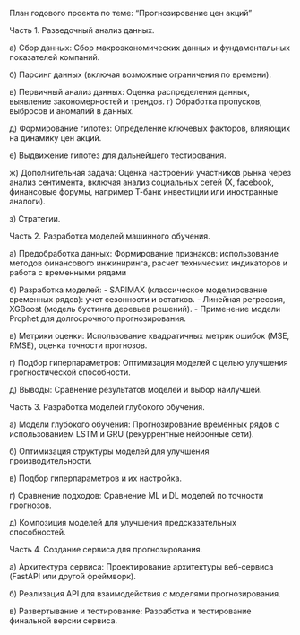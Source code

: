 План годового проекта по теме: “Прогнозирование цен акций”

Часть 1. Разведочный анализ данных.

а) Сбор данных: 
Сбор макроэкономических данных и фундаментальных показателей компаний.

б) Парсинг данных (включая возможные ограничения по времени).

в) Первичный анализ данных:
Оценка распределения данных, выявление закономерностей и трендов.
г) Обработка пропусков, выбросов и аномалий в данных.

д) Формирование гипотез:
Определение ключевых факторов, влияющих на динамику цен акций.

е) Выдвижение гипотез для дальнейшего тестирования.

ж) Дополнительная задача:
Оценка настроений участников рынка через анализ сентимента, включая анализ социальных сетей (Х, facebook, финансовые форумы, например Т-банк инвестиции или иностранные аналоги).

з) Стратегии.


Часть 2. Разработка моделей машинного обучения.

а) Предобработка данных:
Формирование признаков: использование методов финансового инжиниринга, расчет технических индикаторов и работа с временными рядами

б) Разработка моделей:
     - SARIMAX (классическое моделирование временных рядов): учет сезонности и остатков.
     - Линейная регрессия, XGBoost (модель бустинга деревьев решений).
     - Применение модели Prophet для долгосрочного прогнозирования.
     
в) Метрики оценки:
Использование квадратичных метрик ошибок (MSE, RMSE), оценка точности прогнозов.

г) Подбор гиперпараметров:
Оптимизация моделей с целью улучшения прогностической способности.

д) Выводы: Сравнение результатов моделей и выбор наилучшей.


Часть 3. Разработка моделей глубокого обучения.

а) Модели глубокого обучения:
Прогнозирование временных рядов с использованием LSTM и GRU (рекуррентные нейронные сети).

б) Оптимизация структуры моделей для улучшения производительности.

в) Подбор гиперпараметров и их настройка.

г) Сравнение подходов:
Сравнение ML и DL моделей по точности прогнозов.

д) Композиция моделей для улучшения предсказательных способностей.


Часть 4. Создание сервиса для прогнозирования.

а) Архитектура сервиса:
Проектирование архитектуры веб-сервиса (FastAPI или другой фреймворк).

б) Реализация API для взаимодействия с моделями прогнозирования.

в) Развертывание и тестирование:
Разработка и тестирование финальной версии сервиса.
